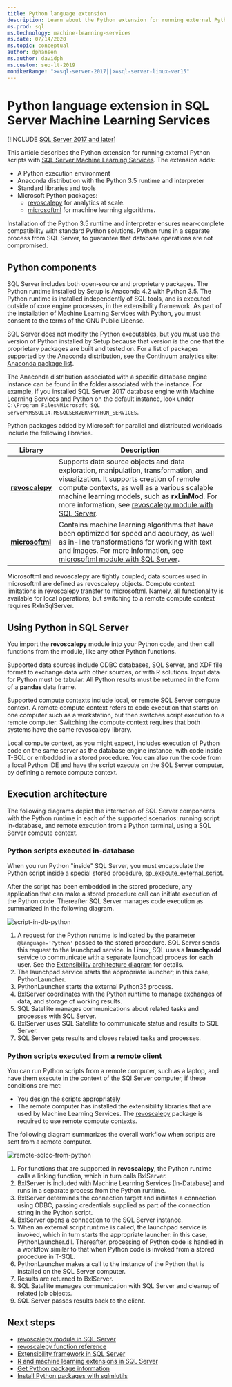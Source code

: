 ```yaml
---
title: Python language extension
description: Learn about the Python extension for running external Python scripts with SQL Server Machine Learning Services.
ms.prod: sql
ms.technology: machine-learning-services
ms.date: 07/14/2020
ms.topic: conceptual
author: dphansen
ms.author: davidph
ms.custom: seo-lt-2019
monikerRange: ">=sql-server-2017||>=sql-server-linux-ver15"
---
```

# Python language extension in SQL Server Machine Learning Services
[!INCLUDE [SQL Server 2017 and later](../../includes/applies-to-version/sqlserver2017.md)]

This article describes the Python extension for running external Python scripts with [SQL Server Machine Learning Services](../sql-server-machine-learning-services.md). The extension adds:

- A Python execution environment
- Anaconda distribution with the Python 3.5 runtime and interpreter
- Standard libraries and tools
- Microsoft Python packages:
  - [revoscalepy](../python/ref-py-revoscalepy.md) for analytics at scale.
  - [microsoftml](../python/ref-py-microsoftml.md) for machine learning algorithms.

Installation of the Python 3.5 runtime and interpreter ensures near-complete compatibility with standard Python solutions. Python runs in a separate process from SQL Server, to guarantee that database operations are not compromised.

## Python components

SQL Server includes both open-source and proprietary packages. The Python runtime installed by Setup is Anaconda 4.2 with Python 3.5. The Python runtime is installed independently of SQL tools, and is executed outside of core engine processes, in the extensibility framework. As part of the installation of Machine Learning Services with Python, you must consent to the terms of the GNU Public License. 

SQL Server does not modify the Python executables, but you must use the version of Python installed by Setup because that version is the one that the proprietary packages are built and tested on. For a list of packages supported by the Anaconda distribution, see the Continuum analytics site: [Anaconda package list](https://docs.continuum.io/anaconda/packages/pkg-docs).

The Anaconda distribution associated with a specific database engine instance can be found in the folder associated with the instance. For example, if you installed SQL Server 2017 database engine with Machine Learning Services and Python on the default instance, look under `C:\Program Files\Microsoft SQL Server\MSSQL14.MSSQLSERVER\PYTHON_SERVICES`.

Python packages added by Microsoft for parallel and distributed workloads include the following libraries.

| Library | Description |
|---------|-------------|
| [**revoscalepy**](/machine-learning-server/python-reference/revoscalepy/revoscalepy-package) | Supports data source objects and data exploration, manipulation, transformation, and visualization. It supports creation of remote compute contexts, as well as a various scalable machine learning models, such as **rxLinMod**. For more information, see [revoscalepy module with SQL Server](../python/ref-py-revoscalepy.md).  |
| [**microsoftml**](/machine-learning-server/python-reference/microsoftml/microsoftml-package) | Contains machine learning algorithms that have been optimized for speed and accuracy, as well as in-line transformations for working with text and images. For more information, see [microsoftml module with SQL Server](../python/ref-py-microsoftml.md). |

Microsoftml and revoscalepy are tightly coupled; data sources used in microsoftml are defined as revoscalepy objects. Compute context limitations in revoscalepy transfer to microsoftml. Namely, all functionality is available for local operations, but switching to a remote compute context requires RxInSqlServer.

## Using Python in SQL Server

You import the **revoscalepy** module into your Python code, and then call functions from the module, like any other Python functions.

Supported data sources include ODBC databases, SQL Server, and XDF file format to exchange data with other sources, or with R solutions. Input data for Python must be tabular. All Python results must be returned in the form of a **pandas** data frame.

Supported compute contexts include local, or remote SQL Server compute context. A remote compute context refers to code execution that starts on one computer such as a workstation, but then switches script execution to a remote computer. Switching the compute context requires that both systems have the same revoscalepy library.

Local compute context, as you might expect, includes execution of Python code on the same server as the database engine instance, with code inside T-SQL or embedded in a stored procedure. You can also run the code from a local Python IDE and have the script execute on the SQL Server computer, by defining a remote compute context.

## Execution architecture

The following diagrams depict the interaction of SQL Server components with the Python runtime in each of the supported scenarios: running script in-database, and remote execution from a Python terminal, using a SQL Server compute context.

### Python scripts executed in-database

When you run Python "inside" SQL Server, you must encapsulate the Python script inside a special stored procedure, [sp_execute_external_script](../../relational-databases/system-stored-procedures/sp-execute-external-script-transact-sql.md).

After the script has been embedded in the stored procedure, any application that can make a stored procedure call can initiate execution of the Python code.  Thereafter SQL Server manages code execution as summarized in the following diagram.

![script-in-db-python](../../machine-learning/python/media/script-in-db-python2.png)

1. A request for the Python runtime is indicated by the parameter `@language='Python'` passed to the stored procedure. SQL Server sends this request to the launchpad service.
In Linux, SQL uses a **launchpadd** service to communicate with a separate launchpad process for each user. See the [Extensibility architecture diagram](extensibility-framework.md#architecture-diagram) for details.
2. The launchpad service starts the appropriate launcher; in this case, PythonLauncher.
3. PythonLauncher starts the external Python35 process.
4. BxlServer coordinates with the Python runtime to manage exchanges of data, and storage of working results.
5. SQL Satellite manages communications about related tasks and processes with SQL Server.
6. BxlServer uses SQL Satellite to communicate status and results to SQL Server.
7. SQL Server gets results and closes related tasks and processes.

### Python scripts executed from a remote client

You can run Python scripts from a remote computer, such as a laptop, and have them execute in the context of the SQl Server computer, if these conditions are met:

+ You design the scripts appropriately
+ The remote computer has installed the extensibility libraries that are used by Machine Learning Services. The [revoscalepy](../python/ref-py-revoscalepy.md) package is required to use remote compute contexts.

The following diagram summarizes the overall workflow when scripts are sent from a remote computer.

![remote-sqlcc-from-python](../../machine-learning/python/media/remote-sqlcc-from-python3.png)

1. For functions that are supported in **revoscalepy**, the Python runtime calls a linking function, which in turn calls BxlServer.
2. BxlServer is included with Machine Learning Services (In-Database) and runs in a separate process from the Python runtime.
3. BxlServer determines the connection target and initiates a connection using ODBC, passing credentials supplied as part of the connection string in the Python script.
4. BxlServer opens a connection to the SQL Server instance.
5. When an external script runtime is called, the launchpad service is invoked, which in turn starts the appropriate launcher: in this case, PythonLauncher.dll. Thereafter, processing of Python code is handled in a workflow similar to that when Python code is invoked from a stored procedure in T-SQL.
6. PythonLauncher makes a call to the instance of the Python that is installed on the SQL Server computer.
7. Results are returned to BxlServer.
8. SQL Satellite manages communication with SQL Server and cleanup of related job objects.
9. SQL Server passes results back to the client.

## Next steps

+ [revoscalepy module in SQL Server](../python/ref-py-revoscalepy.md)
+ [revoscalepy function reference](/r-server/python-reference/revoscalepy/revoscalepy-package) 
+ [Extensibility framework in SQL Server](extensibility-framework.md)
+ [R and machine learning extensions in SQL Server](extension-r.md)
+ [Get Python package information](../package-management/python-package-information.md)
+ [Install Python packages with sqlmlutils](../package-management/install-additional-python-packages-on-sql-server.md)